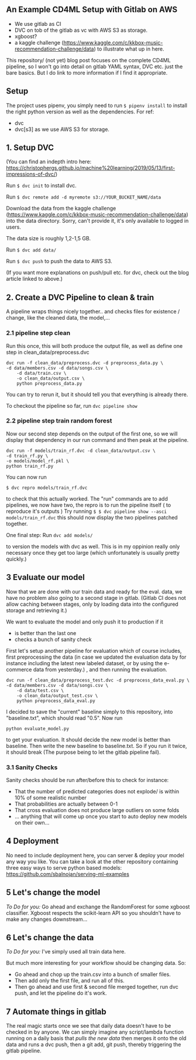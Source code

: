 ## An Example CD4ML Setup with Gitlab on AWS

- We use gitlab as CI
- DVC on tob of the gitlab as vc with AWS S3 as storage.
- xgboost?
- a kaggle challenge (https://www.kaggle.com/c/kkbox-music-recommendation-challenge/data) to illustrate
  what up in here.

This repository/ (not yet) blog post focuses on the complete
CD4ML pipeline, so I won't go into detail on gitlab YAML syntax, DVC
etc. just the bare basics. But I do link to more information if I find it appropriate.

## Setup

The project uses pipenv, you simply need to run
`$ pipenv install`
to install the right python version as well as the dependencies. For ref:

- dvc
- dvc[s3] as we use AWS S3 for storage.

## 1. Setup DVC

(You can find an indepth intro here:
https://christophergs.github.io/machine%20learning/2019/05/13/first-impressions-of-dvc/)

Run `$ dvc init` to install dvc.

Run `$ dvc remote add -d myremote s3://YOUR_BUCKET_NAME/data`

Download the data from the kaggle challenge (https://www.kaggle.com/c/kkbox-music-recommendation-challenge/data)
into the data directory. Sorry, can't provide it,
it's only available to logged in users.

The data size is roughly 1,2-1,5 GB.

Run `$ dvc add data/`

Run `$ dvc push` to push the data to AWS S3.

(If you want more explanations on push/pull etc. for dvc, check out
the blog article linked to above.)

## 2. Create a DVC Pipeline to clean & train

A pipeline wraps things nicely together.. and checks
files for existence / change, like the cleaned data, the model,...

### 2.1 pipeline step clean

Run this once, this will both produce the output file, as well
as define one step in clean_data/preprocess.dvc

```
dvc run -f clean_data/preprocess.dvc -d preprocess_data.py \
-d data/members.csv -d data/songs.csv \
    -d data/train.csv \
    -o clean_data/output.csv \
    python preprocess_data.py
```

You can try to rerun it, but it should tell you that everything
is already there.

To checkout the pipeline so far, run
`dvc pipeline show`

### 2.2 pipeline step train random forest

Now our second step depends on the output of the first one,
so we will display that dependency in our run command and then
peak at the pipeline.

```
dvc run -f models/train_rf.dvc -d clean_data/output.csv \
-d train_rf.py \
-o models/model_rf.pkl \
python train_rf.py
```

You can now run

```
$ dvc repro models/train_rf.dvc
```

to check that this actually worked. The "run" commands are to add
pipelines, we now have two, the repro is to run the pipeline itself (
to reproduce it's outputs
)
Try running
`$ $ dvc pipeline show --asci models/train_rf.dvc`
this should now display the two pipelines patched together.

One final step: Run
`dvc add models/`

to version the models with dvc as well. This is in my oppinion
really only necessary once they get too large (which unfortunately
is usually pretty quickly.)

## 3 Evaluate our model

Now that we are done with our train data and ready for the eval. data,
we have no problem also going to a second stage in gitlab.
(Gitlab CI does not allow caching between stages, only by
loading data into the configured storage and retrieving it.)

We want to evaluate the model and only push it
to production if it

- is better than the last one
- checks a bunch of sanity check

First let's setup another pipeline for evaluation which
of course includes, first preprocessing the data (in case
we updated the evaluation data by for instance including the
latest new labeled dataset, or by using the e-commerce
data from yesterday.)
, and then running
the evaluation.

```
dvc run -f clean_data/preprocess_test.dvc -d preprocess_data_eval.py \
-d data/members.csv -d data/songs.csv \
    -d data/test.csv \
    -o clean_data/output_test.csv \
    python preprocess_data_eval.py
```

I decided to save the "current" baseline simply to this repository,
into "baseline.txt", which should read "0.5". Now run

`python evaluate_model.py`

to get your evaluation. It should decide the new model is better
than baseline. Then write the new baseline to baseline.txt. So
if you run it twice, it should break (The purpose being to let the
gitlab pipeline fail).

### 3.1 Sanity Checks

Sanity checks should be run after/before this to check for instance:

- That the number of predicted categories does not explode/
  is within 10% of some realistic number
- That probabilities are actually between 0-1
- That cross evaluation does not produce large outliers on some
  folds
- ... anything that will come up once you start to auto
  deploy new models on their own...

## 4 Deployment

No need to include deployment here, you can server & deploy your
model any way you like. You can take a look at the other repository
containing three easy ways to serve python based models:
https://github.com/sbalnojan/serving-ml-examples

## 5 Let's change the model

_To Do for you:_ Go ahead and exchange the RandomForest for some xgboost classifier.
Xgboost respects the scikit-learn API so you shouldn't have to make
any changes downstream...

## 6 Let's change the data

_To Do for you:_ I've simply used all train data here.

But much more interesting for your workflow should be changing
data. So:

- Go ahead and chop up the train.csv into a bunch of smaller files.
- Then add only the first file, and run all of this.
- Then go ahead and use first & second file merged together,
  run dvc push, and let the pipeline do it's work.

## 7 Automate things in gitlab

The real magic starts once we see that daily data doesn't have to
be checked in by anyone. We can simply imagine any script/lambda
function running on a daily basis that _pulls the new data_ then
merges it onto the old data and runs a dvc push, then a
git add, git push, thereby triggering the gitlab pipeline.
